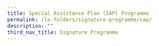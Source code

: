 ```yaml
---
title: Special Assistance Plan (SAP) Programme
permalink: /le-folders/signature-programme/sap/
description: ""
third_nav_title: Signature Programme
---
```

